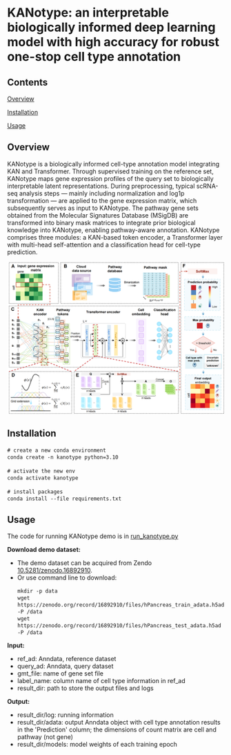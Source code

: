 # KANotype: an interpretable biologically informed deep learning model with high accuracy for robust one-stop cell type annotation

## Contents

[Overview](##Overview)

[Installation](##Installation)

[Usage](##Usage)



## Overview

KANotype is a biologically informed cell-type annotation model integrating KAN and Transformer. Through supervised training on the reference set, KANotype maps gene expression profiles of the query set to biologically interpretable latent representations. During preprocessing, typical scRNA-seq analysis steps — mainly including normalization and log1p transformation — are applied to the gene expression matrix, which subsequently serves as input to KANotype. The pathway gene sets obtained from the Molecular Signatures Database (MSigDB) are transformed into binary mask matrices to integrate prior biological knowledge into KANotype, enabling pathway-aware annotation. KANotype comprises three modules: a KAN-based token encoder, a Transformer layer with multi-head self-attention and a classification head for cell-type prediction.

![Overview.png](Overview.png)

## Installation

```shell
# create a new conda environment
conda create -n kanotype python=3.10

# activate the new env
conda activate kanotype

# install packages
conda install --file requirements.txt
```

## Usage

The code for running KANotype demo is in [run_kanotype.py](https://github.com/xycLab/KANotype/blob/master/run_kanotype.py)

**Download demo dataset:**
* The demo dataset can be acquired from Zendo [10.5281/zenodo.16892910](https://doi.org/10.5281/zenodo.16892910).
* Or use command line to download:
  ```
  mkdir -p data
  wget https://zenodo.org/record/16892910/files/hPancreas_train_adata.h5ad -P /data
  wget https://zenodo.org/record/16892910/files/hPancreas_test_adata.h5ad -P /data
  ```

**Input:**

* ref_ad: Anndata, reference dataset
* query_ad: Anndata, query dataset
* gmt_file: name of gene set file
* label_name: column name of cell type information in ref_ad
* result_dir: path to store the output files and logs

**Output:**

* result_dir/log: running information
* result_dir/adata: output Anndata object with cell type annotation results in the 'Prediction' column; the dimensions of count matrix are cell and pathway (not gene)
* result_dir/models: model weights of each training epoch